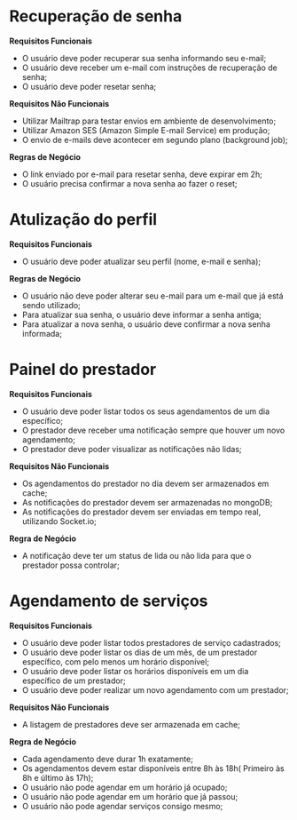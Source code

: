 # Recuperação de senha

**Requisitos Funcionais**

- O usuário deve poder recuperar sua senha informando seu e-mail;
- O usuário deve receber um e-mail com instruções de recuperação de senha;
- O usuário deve poder resetar senha;

**Requisitos Não Funcionais**

- Utilizar Mailtrap para testar envios em ambiente de desenvolvimento;
- Utilizar Amazon SES (Amazon Simple E-mail Service) em produção;
- O envio de e-mails deve acontecer em segundo plano (background job);

**Regras de Negócio**

- O link enviado por e-mail para resetar senha, deve expirar em 2h;
- O usuário precisa confirmar a nova senha ao fazer o reset;

# Atulização do perfil

**Requisitos Funcionais**

- O usuário deve poder atualizar seu perfil (nome, e-mail e senha);

**Regras de Negócio**

- O usuário não deve poder alterar seu e-mail para um e-mail que já está sendo utilizado;
- Para atualizar sua senha, o usuário deve informar a senha antiga;
- Para atualizar a nova senha, o usuário deve confirmar a nova senha informada;


# Painel do prestador

**Requisitos Funcionais**

- O usuário deve poder listar todos os seus agendamentos de um dia específico;
- O prestador deve receber uma notificação sempre que houver um novo agendamento;
- O prestador deve poder visualizar as notificações não lidas;

**Requisitos Não Funcionais**

- Os agendamentos do prestador no dia devem ser armazenados em cache;
- As notificações do prestador devem ser armazenadas no mongoDB;
- As notificações do prestador devem ser enviadas em tempo real, utilizando Socket.io;

**Regra de Negócio**

- A notificação deve ter um status de lida ou não lida para que o prestador possa controlar;

# Agendamento de serviços

**Requisitos Funcionais**

- O usuário deve poder listar todos prestadores de serviço cadastrados;
- O usuário deve poder listar os dias de um mês, de um prestador específico, com pelo menos um horário disponível;
- O usuário deve poder listar os horários disponíveis em um dia específico de um prestador;
- O usuário deve poder realizar um novo agendamento com um prestador;

**Requisitos Não Funcionais**

- A listagem de prestadores deve ser armazenada em cache;

**Regra de Negócio**

- Cada agendamento deve durar 1h exatamente;
- Os agendamentos devem estar disponíveis entre 8h às 18h( Primeiro às 8h e último às 17h);
- O usuário não pode agendar em um horário já ocupado;
- O usuário não pode agendar em um horário que já passou;
- O usuário não pode agendar serviços consigo mesmo;

